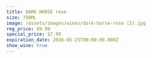 ```yaml
---
title: DARK HORSE rose
size: 750ML
image: /assets/images/wines/dark-horse-rose (2).jpg
reg_price: $9.99
special_price: $7.99
expiration_date: 2016-05-25T00:00:00.000Z
show_wine: true
---
```



